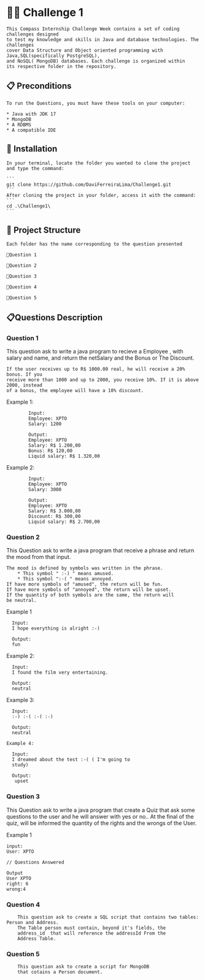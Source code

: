 #  👨‍💻 Challenge 1
    This Compass Internship Challenge Week contains a set of coding challenges designed 
    to test my knowledge and skills in Java and database technologies. The challenges
    cover Data Structure and Object oriented programming with Java,SQL(specifically PostgreSQL),
    and NoSQL( MongoDB) databases. Each challenge is organized within
    its respective folder in the repository.  
  
  
## 📋 Preconditions

    To run the Questions, you must have these tools on your computer:

    * Java with JDK 17
    * MongoDB
    * A RDBMS 
    * A compatible IDE
  

## 🔧 Installation

    In your terminal, locate the folder you wanted to clone the project and type the command:

    ```
    git clone https://github.com/DaviFerreiraLima/Challenge1.git
    ```
    After cloning the project in your folder, access it with the command:
    ```
    cd .\Challenge1\
    ```
## 📂 Project Structure
    Each folder has the name corresponding to the question presented

    📁Question 1 
      
    📁Question 2

    📁Question 3

    📁Question 4

    📁Question 5
    

## 📋Questions Description
  
   ### Question 1

   This question ask to write a java program to recieve a Employee , with salary and name, 
   and return the netSalary and the Bonus or The Discount.
   
    If the user receives up to R$ 1000.00 real, he will receive a 20% bonus. If you
    receive more than 1000 and up to 2000, you receive 10%. If it is above 2000, instead
    of a bonus, the employee will have a 10% discount.
    
   Example 1:
        
            Input:
            Employee: XPTO
            Salary: 1200

            Output:
            Employee: XPTO
            Salary: R$ 1.200,00
            Bonus: R$ 120,00
            Liquid salary: R$ 1.320,00
            
   Example 2:
        
            Input:
            Employee: XPTO
            Salary: 3000

            Output:
            Employee: XPTO
            Salary: R$ 3.000,00
            Discount: R$ 300,00
            Liquid salary: R$ 2.700,00

        
          

   ### Question 2
   
   This Question ask to write a java program that receive a phrase and return the mood from that input.
   
    The mood is defined by symbols was written in the phrase.
        * This symbol " :-) " means amused.
        * This symbol ":-( " means annoyed.
    If have more symbols of "amused", the return will be fun.
    If have more symbols of "annoyed", the return will be upset.
    If the quantity of both symbols are the same, the return will 
    be neutral.
    
   Example 1

      Input:
      I hope everything is alright :-) 
      
      Output:
      fun
      
   Example 2:
   
      Input:
      I found the film very entertaining. 
      
      Output:
      neutral
      
   Example 3:
   
      Input:
      :-) :-( :-( :-)
      
      Output:
      neutral
      
    Example 4:
    
      Input:
      I dreamed about the test :-( ( I'm going to
      study)
      
      Output:
       upset

   ### Question 3
   This Question ask to write a java program that create a Quiz that
      ask some questions to the user and he will answer with yes or no.. At the final
      of the quiz, will be informed the quantity of the rights and the
      wrongs of the User.
      
   Example 1
   
    input:
    User: XPTO
    
    // Questions Answered
    
    Output
    User XPTO
    right: 6
    wrong:4
      

   ### Question 4
        This question ask to create a SQL script that contains two tables: Person and Address.
        The Table person must contain, beyond it's fields, the 
        address_id  that will reference the addressId From the
        Address Table.

   ### Question 5
        This question ask to create a script for MongoDB 
        that cotains a Person document.
    
